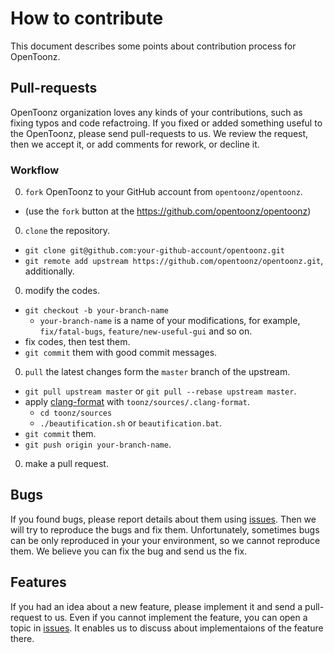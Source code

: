 # How to contribute

This document describes some points about contribution process for OpenToonz.

## Pull-requests

OpenToonz organization loves any kinds of your contributions, such as fixing typos and code refactroing.
If you fixed or added something useful to the OpenToonz, please send pull-requests to us.
We review the request, then we accept it, or add comments for rework, or decline it.

### Workflow

0. `fork` OpenToonz to your GitHub account from `opentoonz/opentoonz`.
  - (use the `fork` button at the https://github.com/opentoonz/opentoonz)
0. `clone` the repository.
  - `git clone git@github.com:your-github-account/opentoonz.git`
  - `git remote add upstream https://github.com/opentoonz/opentoonz.git`, additionally.
0. modify the codes.
  - `git checkout -b your-branch-name`
    - `your-branch-name` is a name of your modifications, for example,
      `fix/fatal-bugs`, `feature/new-useful-gui` and so on.
  - fix codes, then test them.
  - `git commit` them with good commit messages.
0. `pull` the latest changes form the `master` branch of the upstream.
  - `git pull upstream master` or `git pull --rebase upstream master`.
  - apply [clang-format](http://clang.llvm.org/docs/ClangFormat.html) with `toonz/sources/.clang-format`.
    - `cd toonz/sources`
    - `./beautification.sh` or `beautification.bat`.
  - `git commit` them.
  - `git push origin your-branch-name`.
0. make a pull request.

## Bugs

If you found bugs, please report details about them using [issues](https://github.com/opentoonz/opentoonz/issues).
Then we will try to reproduce the bugs and fix them.
Unfortunately, sometimes bugs can be only reproduced in your your environment,
so we cannot reproduce them. We believe you can fix the bug and send us the fix.

## Features

If you had an idea about a new feature, please implement it and send a pull-request to us.
Even if you cannot implement the feature, you can open a topic in [issues](https://github.com/opentoonz/opentoonz/issues).
It enables us to discuss about implementaions of the feature there.
